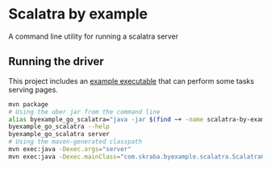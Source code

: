 Scalatra by example
==============================================================================

A command line utility for running a scalatra server

Running the driver
------------------------------------------------------------------------------

This project includes an [example executable](src/main/java/com/skraba/byexample/scala/markd/MarkdGo.java) that can perform some tasks serving pages.

```bash
mvn package
# Using the uber jar from the command line
alias byexample_go_scalatra="java -jar $(find ~+ -name scalatra-by-example-*.jar | sort | head -n1)"
byexample_go_scalatra --help
byexample_go_scalatra server
# Using the maven-generated classpath
mvn exec:java -Dexec.args="server"
mvn exec:java -Dexec.mainClass="com.skraba.byexample.scalatra.ScalatraGo" -Dexec.args="server" 
```